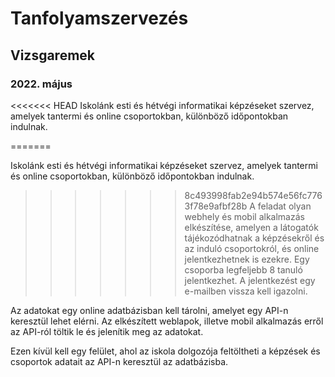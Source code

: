 # Tanfolyamszervezés

## Vizsgaremek

### 2022. május
<<<<<<< HEAD
Iskolánk esti és hétvégi informatikai képzéseket szervez, amelyek tantermi és online csoportokban, különböző időpontokban indulnak.

=======

Iskolánk esti és hétvégi informatikai képzéseket szervez, amelyek tantermi és online csoportokban, különböző időpontokban indulnak.

>>>>>>> 8c493998fab2e94b574e56fc7763f78e9afbf28b
A feladat olyan webhely és mobil alkalmazás elkészítése, amelyen a látogatók tájékozódhatnak a képzésekről és az induló csoportokról, és online jelentkezhetnek is ezekre.  Egy csoporba legfeljebb 8 tanuló jelentkezhet. A jelentkezést egy e-mailben vissza kell igazolni.

Az adatokat egy online adatbázisban kell tárolni, amelyet egy API-n keresztül lehet elérni. Az elkészített weblapok, illetve mobil alkalmazás erről az API-ról töltik le és jelenítik meg az adatokat.

Ezen kívül kell egy felület, ahol az iskola dolgozója feltöltheti a képzések és csoportok adatait az API-n keresztül az adatbázisba.
